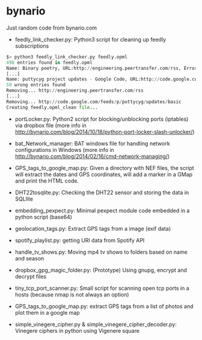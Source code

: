 bynario
=======
Just random code from bynario.com

*  feedly_link_checker.py: Python3 script for cleaning up feedly subscriptions

  ```python
  $> python3 feedly_link_checker.py feedly.opml
  498 entries found in feedly.opml
  Name: Binary poetry, URL:http://engineering.peertransfer.com/rss, Error Code:404
  [...]
  Name: puttycyg project updates - Google Code, URL:http://code.google.com/feeds/p/puttycyg/updates/basic, Error Code:404
  59 wrong entries found
  Removing... http://engineering.peertransfer.com/rss
  [...]
  Removing... http://code.google.com/feeds/p/puttycyg/updates/basic
  Creating feedly.opml_clean file...
  ``` 

* portLocker.py: Python2 script for blocking/unblocking ports (iptables) via dropbox file (more info in http://bynario.com/blog/2014/10/18/python-port-locker-slash-unlocker/)

* bat_Network_manager: BAT windows file for handling network configurations in Windows (more info in http://bynario.com/blog/2014/02/16/cmd-network-managing/)

* GPS_tags_to_google_map.py: Given a directory with NEF files, the script will extract the dates and GPS coordinates, will add a marker in a GMap and print the HTML code.

* DHT22tosqlite.py: Checking the DHT22 sensor and storing the data in SQLlite

* embedding_pexpect.py: Minimal pexpect module code embedded in a python script (base64)

* geolocation_tags.py: Extract GPS tags from a image (exif data)

* spotify_playlist.py: getting URI data from Spotify API 

* handle_tv_shows.py: Moving mp4 tv shows to folders based on name and season

* dropbox_gpg_magic_folder.py: (Prototype) Using gnupg, encrypt and decrypt files 

*	tiny_tcp_port_scanner.py: Small script for scanning open tcp ports in a hosts (because nmap is not always an option)

* GPS_tags_to_google_map.py: extract GPS tags from a list of photos and plot them in a google map

* simple_vinegere_cipher.py & simple_vinegere_cipher_decoder.py: Vinegere ciphers in python using Vigenere square
